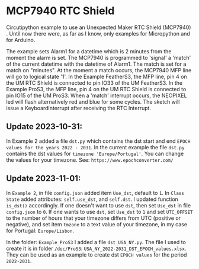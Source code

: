 # MCP7940  RTC Shield
 Circutipython example to use an Unexpected Maker RTC Shield (MCP7940) .
 Until now there were, as far as I know, only examples for Micropython and for Arduino.

The example sets Alarm1 for a datetime which is 2 minutes from the moment the alarm is set. The MCP7940 is programmed to 'signal' a 'match' of the current datetime with the datetime of Alarm1. The match is set for a match on "minutes". At the moment a match occurs, the MCP7940 MFP line will go to logical state '1'. 
In the Example FeatherS3, the MFP line, pin 4 on the UM RTC Shield is connected to pin IO33 of the UM FeatherS3.
In the Example ProS3, the MFP line, pin 4 on the UM RTC Shield is connected to pin IO15 of the UM ProS3.
When a 'match' interrupt occurs, the NEOPIXEL led will flash alternatively red and blue for some cycles. The sketch will issue a KeyboardInterrupt after receiving the RTC Interrupt.

## Update 2023-10-31:
In Example 2 added a file `dst.py` which contains the dst start and end `EPOCH values for the years 2022 - 2031`. In the current example the file `dst.py` contains the dst values for `timezone 'Europe/Portugal'`.
You can change the values for your timezone. See: `https://www.epochconverter.com/`

## Update 2023-11-01:
In `Example 2`, in file `config.json` added item `Use_dst`, default to `1`. In `Class State` added attributes: `self.use_dst`, and `self.dst`. I updated function `is_dst()` accordingly.
If one doesn't want to use `dst`, then set `Use_dst` in file `config.json` to `0`. If one wants to use `dst`, set `Use_dst` to `1` and set `UTC_OFFSET` to the number of hours that your timezone differs from UTC (positive or negative),
and set item `tmzone` to a text value of your timezone, in my case for Portugal: `Europe/Lisbon`.

In the folder: `Example_ProS3` I added a file `dst_USA_NY.py`. The file I used to create it is in folder `/doc/ProS3`: `USA_NY_2022-2031_DST_EPOCH_values.xlsx`. They can be used as an example to create dst `EPOCH values` for the period `2022-2031`.
